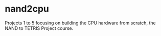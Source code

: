 # nand2cpu
Projects 1 to 5 focusing on building the CPU hardware from scratch, the NAND to TETRIS Project course.
